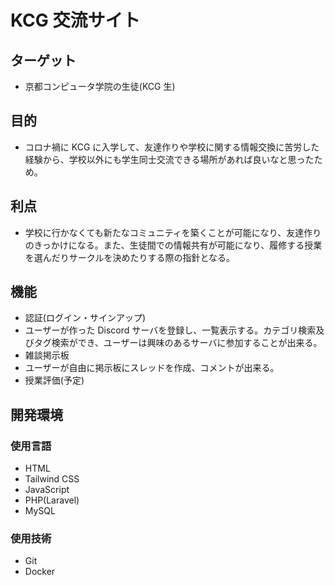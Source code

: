 # KCG 交流サイト

## ターゲット

-   京都コンピュータ学院の生徒(KCG 生)

## 目的

-   コロナ禍に KCG に入学して、友達作りや学校に関する情報交換に苦労した経験から、学校以外にも学生同士交流できる場所があれば良いなと思ったため。

## 利点

-   学校に行かなくても新たなコミュニティを築くことが可能になり、友達作りのきっかけになる。また、生徒間での情報共有が可能になり、履修する授業を選んだりサークルを決めたりする際の指針となる。

## 機能

-   認証(ログイン・サインアップ)
-   ユーザーが作った Discord サーバを登録し、一覧表示する。カテゴリ検索及びタグ検索ができ、ユーザーは興味のあるサーバに参加することが出来る。
-   雑談掲示板
-   ユーザーが自由に掲示板にスレッドを作成、コメントが出来る。
-   授業評価(予定)

## 開発環境

### 使用言語

-   HTML
-   Tailwind CSS
-   JavaScript
-   PHP(Laravel)
-   MySQL

### 使用技術

-   Git
-   Docker
